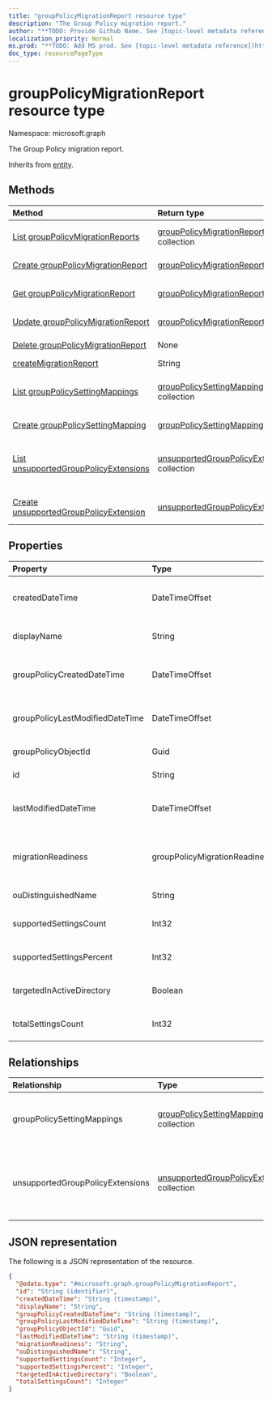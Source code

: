 ```yaml
---
title: "groupPolicyMigrationReport resource type"
description: "The Group Policy migration report."
author: "**TODO: Provide Github Name. See [topic-level metadata reference](https://msgo.azurewebsites.net/add/document/guidelines/metadata.html#topic-level-metadata)**"
localization_priority: Normal
ms.prod: "**TODO: Add MS prod. See [topic-level metadata reference](https://msgo.azurewebsites.net/add/document/guidelines/metadata.html#topic-level-metadata)**"
doc_type: resourcePageType
---
```


# groupPolicyMigrationReport resource type

Namespace: microsoft.graph



The Group Policy migration report.


Inherits from [entity](../resources/entity.md).

## Methods
|Method|Return type|Description|
|:---|:---|:---|
|[List groupPolicyMigrationReports](../api/grouppolicymigrationreport-list.md)|[groupPolicyMigrationReport](../resources/grouppolicymigrationreport.md) collection|Get a list of the [groupPolicyMigrationReport](../resources/grouppolicymigrationreport.md) objects and their properties.|
|[Create groupPolicyMigrationReport](../api/grouppolicymigrationreport-create.md)|[groupPolicyMigrationReport](../resources/grouppolicymigrationreport.md)|Create a new [groupPolicyMigrationReport](../resources/grouppolicymigrationreport.md) object.|
|[Get groupPolicyMigrationReport](../api/grouppolicymigrationreport-get.md)|[groupPolicyMigrationReport](../resources/grouppolicymigrationreport.md)|Read the properties and relationships of a [groupPolicyMigrationReport](../resources/grouppolicymigrationreport.md) object.|
|[Update groupPolicyMigrationReport](../api/grouppolicymigrationreport-update.md)|[groupPolicyMigrationReport](../resources/grouppolicymigrationreport.md)|Update the properties of a [groupPolicyMigrationReport](../resources/grouppolicymigrationreport.md) object.|
|[Delete groupPolicyMigrationReport](../api/grouppolicymigrationreport-delete.md)|None|Deletes a [groupPolicyMigrationReport](../resources/grouppolicymigrationreport.md) object.|
|[createMigrationReport](../api/grouppolicymigrationreport-createmigrationreport.md)|String|**TODO: Add Description**|
|[List groupPolicySettingMappings](../api/grouppolicymigrationreport-list-grouppolicysettingmappings.md)|[groupPolicySettingMapping](../resources/grouppolicysettingmapping.md) collection|Get the groupPolicySettingMapping resources from the groupPolicySettingMappings navigation property.|
|[Create groupPolicySettingMapping](../api/grouppolicymigrationreport-post-grouppolicysettingmappings.md)|[groupPolicySettingMapping](../resources/grouppolicysettingmapping.md)|Create a new groupPolicySettingMapping object.|
|[List unsupportedGroupPolicyExtensions](../api/grouppolicymigrationreport-list-unsupportedgrouppolicyextensions.md)|[unsupportedGroupPolicyExtension](../resources/unsupportedgrouppolicyextension.md) collection|Get the unsupportedGroupPolicyExtension resources from the unsupportedGroupPolicyExtensions navigation property.|
|[Create unsupportedGroupPolicyExtension](../api/grouppolicymigrationreport-post-unsupportedgrouppolicyextensions.md)|[unsupportedGroupPolicyExtension](../resources/unsupportedgrouppolicyextension.md)|Create a new unsupportedGroupPolicyExtension object.|

## Properties
|Property|Type|Description|
|:---|:---|:---|
|createdDateTime|DateTimeOffset|The date and time at which the GroupPolicyMigrationReport was created.|
|displayName|String|The name of Group Policy Object from the GPO Xml Content|
|groupPolicyCreatedDateTime|DateTimeOffset|The date and time at which the GroupPolicyMigrationReport was created.|
|groupPolicyLastModifiedDateTime|DateTimeOffset|The date and time at which the GroupPolicyMigrationReport was last modified.|
|groupPolicyObjectId|Guid|The Group Policy Object GUID from GPO Xml content|
|id|String|**TODO: Add Description** Inherited from [entity](../resources/entity.md)|
|lastModifiedDateTime|DateTimeOffset|The date and time at which the GroupPolicyMigrationReport was last modified.|
|migrationReadiness|groupPolicyMigrationReadiness|The Intune coverage for the associated Group Policy Object file. Possible values are: `none`, `partial`, `complete`, `error`, `notApplicable`.|
|ouDistinguishedName|String|The distinguished name of the OU.|
|supportedSettingsCount|Int32|The number of Group Policy Settings supported by Intune.|
|supportedSettingsPercent|Int32|The Percentage of Group Policy Settings supported by Intune.|
|targetedInActiveDirectory|Boolean|The Targeted in AD property from GPO Xml Content|
|totalSettingsCount|Int32|The total number of Group Policy Settings from GPO file.|

## Relationships
|Relationship|Type|Description|
|:---|:---|:---|
|groupPolicySettingMappings|[groupPolicySettingMapping](../resources/grouppolicysettingmapping.md) collection|A list of group policy settings to MDM/Intune mappings.|
|unsupportedGroupPolicyExtensions|[unsupportedGroupPolicyExtension](../resources/unsupportedgrouppolicyextension.md) collection|A list of unsupported group policy extensions inside the Group Policy Object.|

## JSON representation
The following is a JSON representation of the resource.
<!-- {
  "blockType": "resource",
  "keyProperty": "id",
  "@odata.type": "microsoft.graph.groupPolicyMigrationReport",
  "baseType": "microsoft.graph.entity",
  "openType": false
}
-->
``` json
{
  "@odata.type": "#microsoft.graph.groupPolicyMigrationReport",
  "id": "String (identifier)",
  "createdDateTime": "String (timestamp)",
  "displayName": "String",
  "groupPolicyCreatedDateTime": "String (timestamp)",
  "groupPolicyLastModifiedDateTime": "String (timestamp)",
  "groupPolicyObjectId": "Guid",
  "lastModifiedDateTime": "String (timestamp)",
  "migrationReadiness": "String",
  "ouDistinguishedName": "String",
  "supportedSettingsCount": "Integer",
  "supportedSettingsPercent": "Integer",
  "targetedInActiveDirectory": "Boolean",
  "totalSettingsCount": "Integer"
}
```

